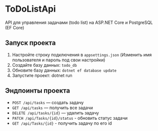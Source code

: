 # ToDoListApi
API для управления задачами (todo list) на ASP.NET Core и PostgreSQL (EF Core)

## Запуск проекта
1. Настройте строку подключения в `appsettings.json` (Изменить имя пользователя и пароль под свои настройки)
2. Создайте базу данных: `todo_db`
3. Обновите базу данных:
   `dotnet ef database update`
4. Запустите проект:
   dotnet run
   
## Эндпоинты проекта
- `POST /api/tasks` — создать задачу
- `GET /api/tasks` — получить все задачи
- `DELETE /api/tasks/{id}` — удалить задачу
- `PATCH /api/Tasks/{id}/status` - обновить статус задачи
- `GET /api/Tasks/{id}` - получить задачу по его id
